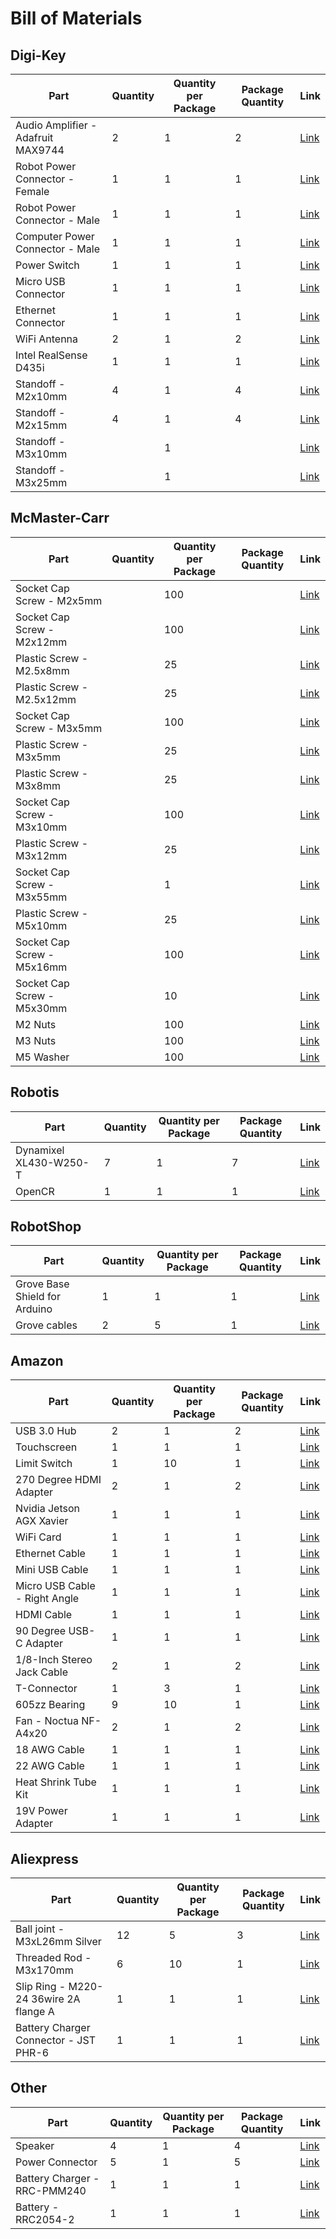 # Bill of Materials

## Digi-Key
| Part                                 | Quantity | Quantity per Package | Package Quantity | Link                                                                                      |
| ------------------------------------ | -------- | -------------------- | ---------------- | ----------------------------------------------------------------------------------------- |
| Audio Amplifier - Adafruit MAX9744   | 2        | 1                    | 2                | [Link](https://www.digikey.ca/en/products/detail/adafruit-industries-llc/1752/4990780)    |
| Robot Power Connector - Female       | 1        | 1                    | 1                | [Link](https://www.digikey.ca/en/products/detail/switchcraft-inc/ST10U/4966994)           |
| Robot Power Connector - Male         | 1        | 1                    | 1                | [Link](https://www.digikey.ca/en/products/detail/switchcraft-inc/S10KS12/3909315)         |
| Computer Power Connector - Male      | 1        | 1                    | 1                | [Link](https://www.digikey.ca/en/products/detail/172-4208/172-4208-ND/2439192)            |
| Power Switch                         | 1        | 1                    | 1                | [Link](https://www.digikey.ca/en/products/detail/cit-relay-and-switch/RA1122CWC/12418886) |
| Micro USB Connector                  | 1        | 1                    | 1                | [Link](https://www.digikey.ca/en/products/detail/adafruit-industries-llc/4217/10244658)   |
| Ethernet Connector                   | 1        | 1                    | 1                | [Link](https://www.digikey.ca/en/products/detail/harting/09454521561/8033369)             |
| WiFi Antenna                         | 2        | 1                    | 2                | [Link](https://www.digikey.ca/en/products/detail/molex/2042811200/8020428)                |
| Intel RealSense D435i                | 1        | 1                    | 1                | [Link](https://www.digikey.ca/en/products/detail/intel-realsense/82635D435IDK5P/9926004)  |
| Standoff - M2x10mm                   | 4        | 1                    | 4                | [Link](https://www.digikey.ca/en/products/detail/wurth-electronics-inc/971100244/9488622) |
| Standoff - M2x15mm                   | 4        | 1                    | 4                | [Link](https://www.digikey.ca/en/products/detail/w%C3%BCrth-elektronik/971150244/9488640) |
| Standoff - M3x10mm                   |          | 1                    |                  | [Link](https://www.digikey.ca/en/products/detail/keystone-electronics/24337/1532138)      |
| Standoff - M3x25mm                   |          | 1                    |                  | [Link](https://www.digikey.ca/en/products/detail/keystone-electronics/24342/1532143)      |

## McMaster-Carr
| Part                                 | Quantity | Quantity per Package | Package Quantity | Link                                        |
| ------------------------------------ | -------- | -------------------- | ---------------- | ------------------------------------------- |
| Socket Cap Screw - M2x5mm            |          | 100                  |                  | [Link](https://www.mcmaster.com/91290A012/) |
| Socket Cap Screw - M2x12mm           |          | 100                  |                  | [Link](https://www.mcmaster.com/91290A019/) |
| Plastic Screw - M2.5x8mm             |          | 25                   |                  | [Link](https://www.mcmaster.com/96817A268/) |
| Plastic Screw - M2.5x12mm            |          | 25                   |                  | [Link](https://www.mcmaster.com/96817A274/) |
| Socket Cap Screw - M3x5mm            |          | 100                  |                  | [Link](https://www.mcmaster.com/91290A110/) |
| Plastic Screw - M3x5mm               |          | 25                   |                  | [Link](https://www.mcmaster.com/96817A300/) |
| Plastic Screw - M3x8mm               |          | 25                   |                  | [Link](https://www.mcmaster.com/96817A330/) |
| Socket Cap Screw - M3x10mm           |          | 100                  |                  | [Link](https://www.mcmaster.com/91290A115/) |
| Plastic Screw - M3x12mm              |          | 25                   |                  | [Link](https://www.mcmaster.com/96817A370/) |
| Socket Cap Screw - M3x55mm           |          | 1                    |                  | [Link](https://www.mcmaster.com/91290A573/) |
| Plastic Screw - M5x10mm              |          | 25                   |                  | [Link](https://www.mcmaster.com/96817A620/) |
| Socket Cap Screw - M5x16mm           |          | 100                  |                  | [Link](https://www.mcmaster.com/91290A232/) |
| Socket Cap Screw - M5x30mm           |          | 10                   |                  | [Link](https://www.mcmaster.com/91290A194/) |
| M2 Nuts                              |          | 100                  |                  | [Link](https://www.mcmaster.com/90592A075/) |
| M3 Nuts                              |          | 100                  |                  | [Link](https://www.mcmaster.com/90592A085/) |
| M5 Washer                            |          | 100                  |                  | [Link](https://www.mcmaster.com/90965A160/) |

## Robotis
| Part                                 | Quantity | Quantity per Package | Package Quantity | Link                                                   |
| ------------------------------------ | -------- | -------------------- | ---------------- | ------------------------------------------------------ |
| Dynamixel XL430-W250-T               | 7        | 1                    | 7                | [Link](https://www.robotis.us/dynamixel-xl430-w250-t/) |
| OpenCR                               | 1        | 1                    | 1                | [Link](https://www.robotis.us/opencr1-0/)              |

## RobotShop
| Part                                 | Quantity | Quantity per Package | Package Quantity | Link                                                                        |
| ------------------------------------ | -------- | -------------------- | ---------------- | --------------------------------------------------------------------------- |
| Grove Base Shield for Arduino        | 1        | 1                    | 1                | [Link](https://www.robotshop.com/ca/en/i-o-grove-base-shield-arduino.html)  |
| Grove cables                         | 2        | 5                    | 1                | [Link](https://www.robotshop.com/ca/en/grove-4-pin-buckled-20cm-cable.html) |

## Amazon
| Part                                 | Quantity | Quantity per Package | Package Quantity | Link                                                                                                                    |
| ------------------------------------ | -------- | -------------------- | ---------------- | ----------------------------------------------------------------------------------------------------------------------- |
| USB 3.0 Hub                          | 2        | 1                    | 2                | [Link](https://www.amazon.ca/-/fr/dp/B01M4J1DDP/ref=dp_prsubs_2?th=1)                                                   |
| Touchscreen                          | 1        | 1                    | 1                | [Link](https://www.amazon.ca/Longruner-Capacitive-Display-800x480-Raspberry/dp/B071X8H5FB)                              |
| Limit Switch                         | 1        | 10                   | 1                | [Link](https://www.amazon.ca/URBEST-Terminals-Action-Momentary-Switch/dp/B01LZV8501)                                    |
| 270 Degree HDMI Adapter              | 2        | 1                    | 2                | [Link](https://www.amazon.ca/Monoprice-103850-Degree-Female-Saver/dp/B002K8H7XS)                                        |
| Nvidia Jetson AGX Xavier             | 1        | 1                    | 1                | [Link](https://www.amazon.ca/-/fr/NVIDIA-Jetson-AGX-Xavier-développeur/dp/B083ZL3X5B)                                   |
| WiFi Card                            | 1        | 1                    | 1                | [Link](https://www.amazon.ca/Wireless-Card-2-4GHz-Intel-8265-NGW/dp/B07Q3NG5CZ)                                         |
| Ethernet Cable                       | 1        | 1                    | 1                | [Link](https://www.amazon.ca/-/fr/AmazonBasics-Câble-réseau-Ethernet-catégorie/dp/B00N2VISLW)                           |
| Mini USB Cable                       | 1        | 1                    | 1                | [Link](https://www.amazon.ca/-/fr/embarquée-appareils-numériques-navigation-satellite/dp/B00P0GI68M)                    |
| Micro USB Cable - Right Angle        | 1        | 1                    | 1                | [Link](https://www.amazon.ca/-/fr/StarTech-Usbaub5cmd-Cordon-câble-micro/dp/B00EBGGXS2)                                 |
| HDMI Cable                           | 1        | 1                    | 1                | [Link](https://www.amazon.ca/-/fr/Monoprice-113586-Ultra-Série-câble-vitesse/dp/B014ROO14U)                             |
| 90 Degree USB-C Adapter              | 1        | 1                    | 1                | [Link](https://www.amazon.ca/-/fr/Adaptateur-femelle-extension-Chromebook-Pixelbook/dp/B07VN4SFWM)                      |
| 1/8-Inch Stereo Jack Cable           | 2        | 1                    | 2                | [Link](https://www.amazon.ca/-/fr/StarTech-com-MU3MMS2RA-C%C3%A2ble-audio-st%C3%A9r%C3%A9o/dp/B004G7V5O8)               |
| T-Connector                          | 1        | 3                    | 1                | [Link](https://www.amazon.ca/-/fr/ShareGoo-connecteurs-femelles-t%C3%A9l%C3%A9command%C3%A9-quadrirotor/dp/B08L1MY4YZ/) |
| 605zz Bearing                        | 9        | 10                   | 1                | [Link](https://www.amazon.ca/-/fr/Generic-roulements-billes-miniatures-blindage/dp/B07VTKYF73)                          |
| Fan - Noctua NF-A4x20                | 2        | 1                    | 2                | [Link](https://www.amazon.ca/Noctua-NF-A4x20-5V-Premium-Quality-Quiet/dp/B072Q3CMRW)                                    |
| 18 AWG Cable                         | 1        | 1                    | 1                | [Link](https://www.amazon.ca/-/fr/TUOFENG-Fil-électrique-AWG-raccordement/dp/B07GBVSZ4S)                                |
| 22 AWG Cable                         | 1        | 1                    | 1                | [Link](https://www.amazon.ca/-/fr/TUOFENG-Fil-électrique-AWG-raccordement/dp/B07G2JWYDW)                                |
| Heat Shrink Tube Kit                 | 1        | 1                    | 1                | [Link](https://www.amazon.ca/-/fr/SummitLink%C2%AE-thermor%C3%A9tractables-assorties-couleurs-tailles/dp/B01EMHNTWC)    |
| 19V Power Adapter                    | 1        | 1                    | 1                | [Link](https://www.amazon.ca/gp/product/B075VN5D5X)                                                                     |

## Aliexpress
| Part                                   | Quantity | Quantity per Package | Package Quantity | Link                                                    |
| -------------------------------------- | -------- | -------------------- | ---------------- | ------------------------------------------------------- |
| Ball joint - M3xL26mm Silver           | 12       | 5                    | 3                | [Link](https://fr.aliexpress.com/item/33012480343.html) |
| Threaded Rod - M3x170mm                | 6        | 10                   | 1                | [Link](https://fr.aliexpress.com/item/32859175622.html) |
| Slip Ring - M220-24 36wire 2A flange A | 1        | 1                    | 1                | [Link](https://fr.aliexpress.com/item/32919903199.html) |
| Battery Charger Connector - JST PHR-6  | 1        | 1                    | 1                | [Link](https://fr.aliexpress.com/item/32963428352.html) |

## Other
| Part                                   | Quantity | Quantity per Package | Package Quantity | Link                                                                                                                                              |
| -------------------------------------- | -------- | -------------------- | ---------------- | ------------------------------------------------------------------------------------------------------------------------------------------------- |
| Speaker                                | 4        | 1                    | 4                | [Link](https://solen.ca/products/speakers/home-speakers/fullranges/dayton-audio-dma45-8-1-1-2-dual-magnet-aluminum-cone-full-range-driver-8-ohm/) |
| Power Connector                        | 5        | 1                    | 5                | [Link](https://addison-electronique.com/en/products/electricity/kit-of-housing-connectors-male-fem-2-pin-type-250/)                               |
| Battery Charger - RRC-PMM240           | 1        | 1                    | 1                | [Link](https://www.mouser.ca/ProductDetail/RRC-Power-Solutions/RRC-PMM240?qs=%2Fha2pyFadui4KKP5uqWXJzKgD45PfwnjpscJATkXtHgJJYcpB5t8jA==)          |
| Battery - RRC2054-2                    | 1        | 1                    | 1                | [Link](https://www.mouser.ca/ProductDetail/RRC-Power-Solutions/RRC2054-2?qs=%2Fha2pyFadujRgjrFBN7rdOZC0mBI1spzNmbngU%2FMNZA%3D)                   |


